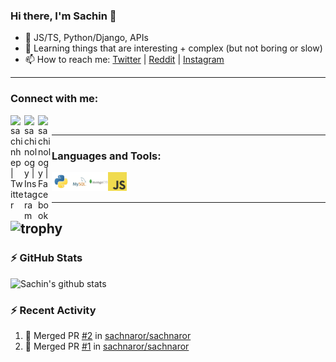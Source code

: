 ### Hi there, I'm Sachin 👋

- 🔭 JS/TS, Python/Django, APIs 
- 🌱 Learning things that are interesting + complex (but not boring or slow)
- 📫 How to reach me: [Twitter](https://twitter.com/sachinhep)  |  [Reddit](https://www.reddit.com/u/sachna_/)   |   [Instagram](https://www.instagram.com/sachinology_/)   

<!-- - 🎉 Two profitable e-com web portals (Laravel) - 3 Years. -->
<!-- - 📫 How to reach me: [Twitter](https://twitter.com/sachinhep) [Instagram](https://www.instagram.com/sachinology_/) -->
---

### Connect with me:

[<img align="left" alt="sachinhep | Twitter" width="22px" src="https://cdn.jsdelivr.net/npm/simple-icons@v3/icons/twitter.svg" />][twitter]
[<img align="left" alt="sachinology | Instagram" width="22px" src="https://cdn.jsdelivr.net/npm/simple-icons@v3/icons/instagram.svg" />][instagram]
[<img align="left" alt="sachinology | Facebook" width="22px" src="https://cdn.jsdelivr.net/npm/simple-icons@v3/icons/facebook.svg" />][facebook]
<br />

---

### Languages and Tools:





<img align="left" alt="Python" width="30px" src="https://raw.githubusercontent.com/github/explore/80688e429a7d4ef2fca1e82350fe8e3517d3494d/topics/python/python.png" />
<img align="left" alt="MySQL" width="30px" src="https://raw.githubusercontent.com/github/explore/80688e429a7d4ef2fca1e82350fe8e3517d3494d/topics/mysql/mysql.png" />
<img align="left" alt="MongoDB" width="30px" src="https://raw.githubusercontent.com/github/explore/80688e429a7d4ef2fca1e82350fe8e3517d3494d/topics/mongodb/mongodb.png" />
<img align="left" alt="JavaScript" width="30px" src="https://raw.githubusercontent.com/github/explore/80688e429a7d4ef2fca1e82350fe8e3517d3494d/topics/javascript/javascript.png" />


<br />
<br />

---

## ![trophy](https://github-profile-trophy.vercel.app/?username=sachnaror)

### :zap: GitHub Stats

![Sachin's github stats](https://github-readme-stats.vercel.app/api?username=sachnaror&count_private=true&show_icons=true)

### :zap: Recent Activity

<!--START_SECTION:activity-->
1. 🎉 Merged PR [#2](https://github.com/sachnaror/sachnaror/pull/2) in [sachnaror/sachnaror](https://github.com/sachnaror/sachnaror)
2. 🎉 Merged PR [#1](https://github.com/sachnaror/sachnaror/pull/1) in [sachnaror/sachnaror](https://github.com/sachnaror/sachnaror)
<!--END_SECTION:activity-->

[github]: https://github.com/sachnaror
[twitter]: https://twitter.com/sachinhep
[instagram]: https://instagram.com/sachinology
[facebook]: https://www.facebook.com/Sachinology
